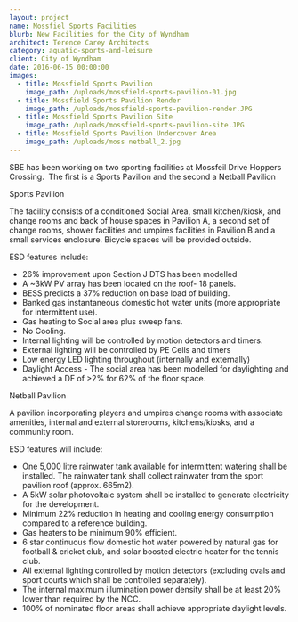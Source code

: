 ```yaml
---
layout: project
name: Mossfiel Sports Facilities
blurb: New Facilities for the City of Wyndham
architect: Terence Carey Architects
category: aquatic-sports-and-leisure
client: City of Wyndham
date: 2016-06-15 00:00:00
images:
  - title: Mossfield Sports Pavilion
    image_path: /uploads/mossfield-sports-pavilion-01.jpg
  - title: Mossfield Sports Pavilion Render
    image_path: /uploads/mossfield-sports-pavilion-render.JPG
  - title: Mossfield Sports Pavilion Site
    image_path: /uploads/mossfield-sports-pavilion-site.JPG
  - title: Mossfield Sports Pavilion Undercover Area
    image_path: /uploads/moss netball_2.jpg
---
```



SBE has been working on two sporting facilities at Mossfeil Drive Hoppers Crossing.  The first is a Sports Pavilion and the second a Netball Pavilion

Sports Pavilion

The facility consists of a conditioned Social Area, small kitchen/kiosk, and change rooms and back of house spaces in Pavilion A, a second set of change rooms, shower facilities and umpires facilities in Pavilion B and a small services enclosure. Bicycle spaces will be provided outside.

ESD features include:

* 26% improvement upon Section J DTS has been modelled
* A ~3kW PV array has been located on the roof- 18 panels.
* BESS predicts a 37% reduction on base load of building.
* Banked gas instantaneous domestic hot water units (more appropriate for intermittent use).
* Gas heating to Social area plus sweep fans.
* No Cooling.
* Internal lighting will be controlled by motion detectors and timers.
* External lighting will be controlled by PE Cells and timers
* Low energy LED lighting throughout (internally and externally)
* Daylight Access - The social area has been modelled for daylighting and achieved a DF of &gt;2% for 62% of the floor space.

Netball Pavilion

A pavilion incorporating players and umpires change rooms with associate amenities, internal and external storerooms, kitchens/kiosks, and a community room.

ESD features will include:

* One 5,000 litre rainwater tank available for intermittent watering shall be installed. The rainwater tank shall collect rainwater from the sport pavilion roof (approx. 665m2).
* A 5kW solar photovoltaic system shall be installed to generate electricity for the development.
* Minimum 22% reduction in heating and cooling energy consumption compared to a reference building.
* Gas heaters to be minimum 90% efficient.
* 6 star continuous flow domestic hot water powered by natural gas for football & cricket club, and solar boosted electric heater for the tennis club.
* All external lighting controlled by motion detectors (excluding ovals and sport courts which shall be controlled separately).
* The internal maximum illumination power density shall be at least 20% lower than required by the NCC.
* 100% of nominated floor areas shall achieve appropriate daylight levels.